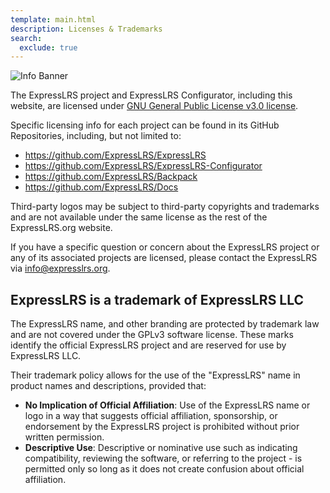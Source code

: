```yaml
---
template: main.html
description: Licenses & Trademarks
search:
  exclude: true
---
```


![Info Banner](https://raw.githubusercontent.com/ExpressLRS/ExpressLRS-Hardware/master/img/information.png)

The ExpressLRS project and ExpressLRS Configurator, including this website, are licensed under [GNU General Public
License v3.0 license](https://github.com/ExpressLRS/ExpressLRS/blob/master/LICENSE).

Specific licensing info for each project can be found in its GitHub Repositories, including, but not limited to:

* https://github.com/ExpressLRS/ExpressLRS
* https://github.com/ExpressLRS/ExpressLRS-Configurator
* https://github.com/ExpressLRS/Backpack
* https://github.com/ExpressLRS/Docs

Third-party logos may be subject to third-party copyrights and trademarks and are not available under the same license
as the rest of the ExpressLRS.org website.

If you have a specific question or concern about the ExpressLRS project or any of its associated projects are licensed,
please contact the ExpressLRS via info@expresslrs.org.

## ExpressLRS is a trademark of ExpressLRS LLC

The ExpressLRS name, and other branding are protected by trademark law and are not covered under the GPLv3
software license. These marks identify the official ExpressLRS project and are reserved for use by ExpressLRS LLC.

Their trademark policy allows for the use of the "ExpressLRS" name in product names and descriptions, provided that:

* **No Implication of Official Affiliation**: Use of the ExpressLRS name or logo in a way that suggests official
  affiliation, sponsorship, or endorsement by the ExpressLRS project is prohibited without prior written permission.
* **Descriptive Use**: Descriptive or nominative use such as indicating compatibility, reviewing the software, or
  referring to the project - is permitted only so long as it does not create confusion about official affiliation.
